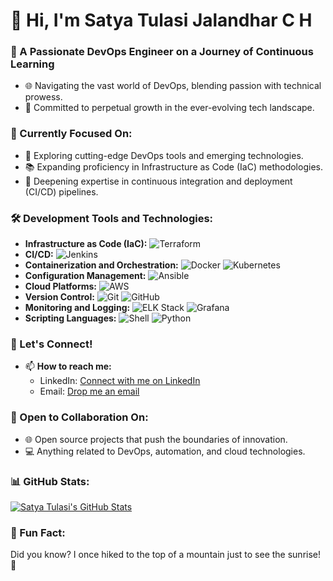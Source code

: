 <!--- 👋 Hi, I’m @satyatulasijalandharch --->
# 👋 Hi, I'm Satya Tulasi Jalandhar C H

### 🌱 A Passionate DevOps Engineer on a Journey of Continuous Learning

- 🌐 Navigating the vast world of DevOps, blending passion with technical prowess.
- 🚀 Committed to perpetual growth in the ever-evolving tech landscape.

### 💼 Currently Focused On:

- 🔭 Exploring cutting-edge DevOps tools and emerging technologies.
- 📚 Expanding proficiency in Infrastructure as Code (IaC) methodologies.
- 🚀 Deepening expertise in continuous integration and deployment (CI/CD) pipelines.

### 🛠️ Development Tools and Technologies:

- **Infrastructure as Code (IaC):** ![Terraform](https://img.shields.io/badge/-Terraform-623CE4?style=flat&logo=terraform&logoColor=white)
- **CI/CD:** ![Jenkins](https://img.shields.io/badge/-Jenkins-D24939?style=flat&logo=jenkins&logoColor=white)
- **Containerization and Orchestration:** ![Docker](https://img.shields.io/badge/-Docker-2496ED?style=flat&logo=docker&logoColor=white) ![Kubernetes](https://img.shields.io/badge/-Kubernetes-326CE5?style=flat&logo=kubernetes&logoColor=white)
- **Configuration Management:** ![Ansible](https://img.shields.io/badge/-Ansible-EE0000?style=flat&logo=ansible&logoColor=white)
- **Cloud Platforms:** ![AWS](https://img.shields.io/badge/-AWS-232F3E?style=flat&logo=amazon-aws&logoColor=white)
- **Version Control:** ![Git](https://img.shields.io/badge/-Git-F05032?style=flat&logo=git&logoColor=white) ![GitHub](https://img.shields.io/badge/-GitHub-181717?style=flat&logo=github&logoColor=white)
- **Monitoring and Logging:** ![ELK Stack](https://img.shields.io/badge/-ELK%20Stack-005571?style=flat&logo=elastic&logoColor=white) ![Grafana](https://img.shields.io/badge/-Grafana-F46800?style=flat&logo=grafana&logoColor=white)
- **Scripting Languages:** ![Shell](https://img.shields.io/badge/-Shell-4EAA25?style=flat&logo=gnu-bash&logoColor=white) ![Python](https://img.shields.io/badge/-Python-3776AB?style=flat&logo=python&logoColor=white)

### 💬 Let's Connect!

- 📫 **How to reach me:**
  - LinkedIn: [Connect with me on LinkedIn](https://www.linkedin.com/in/satya-tulasi-jalandhar-c-h)
  - Email: [Drop me an email](mailto:satyatulasijalandharch2@gmail.com)

### 🤝 Open to Collaboration On:

- 🌐 Open source projects that push the boundaries of innovation.
- 💻 Anything related to DevOps, automation, and cloud technologies.

### 📊 GitHub Stats:

[![Satya Tulasi's GitHub Stats](https://github-readme-stats.vercel.app/api?username=satyatulasijalandharch&show_icons=true&count_private=true&hide=issues&theme=radical)](https://github.com/satyatulasijalandharch)

### 🌟 Fun Fact:

Did you know? I once hiked to the top of a mountain just to see the sunrise! 🌄

<!---
satyatulasijalandharch/satyatulasijalandharch is a ✨ special ✨ repository because its `README.md` (this file) appears on your GitHub profile.
You can click the Preview link to take a look at your changes.
--->
